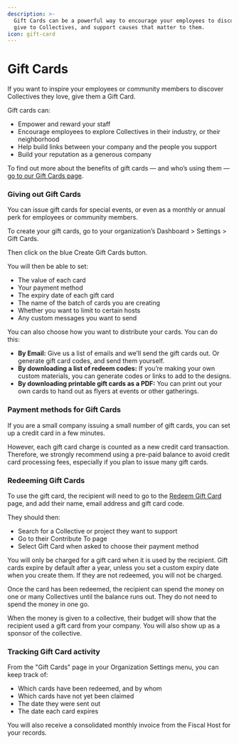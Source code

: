 ```yaml
---
description: >-
  Gift Cards can be a powerful way to encourage your employees to discover and
  give to Collectives, and support causes that matter to them.
icon: gift-card
---
```


# Gift Cards

If you want to inspire your employees or community members to discover Collectives they love, give them a Gift Card.

Gift cards can:

* Empower and reward your staff
* Encourage employees to explore Collectives in their industry, or their neighborhood
* Help build links between your company and the people you support
* Build your reputation as a generous company

To find out more about the benefits of gift cards — and who’s using them — [go to our Gift Cards page](https://opencollective.com/gift-cards).

### Giving out Gift Cards

You can issue gift cards for special events, or even as a monthly or annual perk for employees or community members.&#x20;

To create your gift cards, go to your organization’s Dashboard > Settings > Gift Cards.

Then click on the blue Create Gift Cards button.

You will then be able to set:

* The value of each card
* Your payment method
* The expiry date of each gift card
* The name of the batch of cards you are creating
* Whether you want to limit to certain hosts
* Any custom messages you want to send



You can also choose how you want to distribute your cards. You can do this:

* **By Email:**  Give us a list of emails and we’ll send the gift cards out. Or generate gift card codes, and send them yourself.
* **By downloading a list of redeem codes:** If you’re making your own custom materials, you can generate codes or links to add to the designs.
* **By downloading printable gift cards as a PDF:** You can print out your own cards to hand out as flyers at events or other gatherings.



### Payment methods for Gift Cards

If you are a small company issuing a small number of gift cards, you can set up a credit card in a few minutes.

However, each gift card charge is counted as a new credit card transaction. Therefore, we strongly recommend using a pre-paid balance to avoid credit card processing fees, especially if you plan to issue many gift cards.

### Redeeming Gift Cards

To use the gift card, the recipient will need to go to the [Redeem Gift Card](https://opencollective.com/redeem) page, and add their name, email address and gift card code.

They should then:

* Search for a Collective or project they want to support
* Go to their Contribute To page
* Select Gift Card when asked to choose their payment method

You will only be charged for a gift card when it is used by the recipient. Gift cards expire by default after a year, unless you set a custom expiry date when you create them. If they are not redeemed, you will not be charged.

Once the card has been redeemed, the recipient can spend the money on one or many Collectives until the balance runs out. They do not need to spend the money in one go.

When the money is given to a collective, their budget will show that the recipient used a gift card from your company. You will also show up as a sponsor of the collective.

### Tracking Gift Card activity

From the "Gift Cards" page in your Organization Settings menu, you can keep track of:

* Which cards have been redeemed, and by whom
* Which cards have not yet been claimed
* The date they were sent out
* The date each card expires

You will also receive a consolidated monthly invoice from the Fiscal Host for your records.

